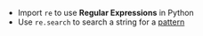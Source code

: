 - Import `re` to use **Regular Expressions** in Python
- Use `re.search` to search a string for a [pattern](computer-science/docs/basics/regex.md) 